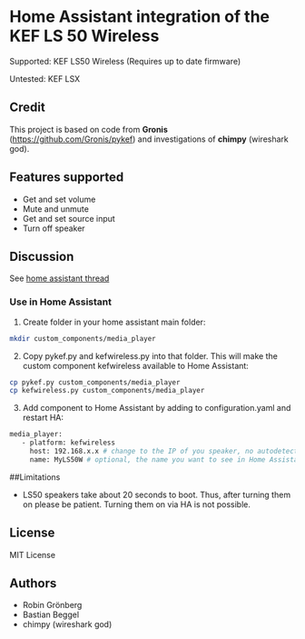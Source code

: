 # Home Assistant integration of the KEF LS 50 Wireless
Supported: KEF LS50 Wireless (Requires up to date firmware)

Untested: KEF LSX

## Credit 
This project is based on code from **Gronis** (https://github.com/Gronis/pykef) and investigations of **chimpy** (wireshark god).


## Features supported
- Get and set volume
- Mute and unmute
- Get and set source input
- Turn off speaker

## Discussion
See [home assistant thread](https://community.home-assistant.io/t/kef-ls50-wireless/)


### Use in Home Assistant
1. Create folder in your home assistant main folder:
```bash
mkdir custom_components/media_player
```
2. Copy pykef.py and kefwireless.py into that folder. This will make the custom component kefwireless available to Home Assistant: 
```bash
cp pykef.py custom_components/media_player
cp kefwireless.py custom_components/media_player
```
3. Add component to Home Assistant by adding to configuration.yaml and restart HA:
```bash
media_player:
   - platform: kefwireless
     host: 192.168.x.x # change to the IP of you speaker, no autodetection yet
     name: MyLS50W # optional, the name you want to see in Home Assistant 
```

##Limitations
- LS50 speakers take about 20 seconds to boot. Thus, after turning them on please be patient. Turning them on via HA is not possible. 


## License
MIT License

## Authors
- Robin Grönberg
- Bastian Beggel
- chimpy (wireshark god)
